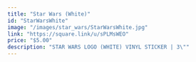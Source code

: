 ```yaml
---
title: "Star Wars (White)"
id: "StarWarsWhite"
image: "/images/star_wars/StarWarsWhite.jpg"
link: "https://square.link/u/sPLMsWEO"
price: "$5.00"
description: "STAR WARS LOGO (WHITE) VINYL STICKER | 3\""
---
```

